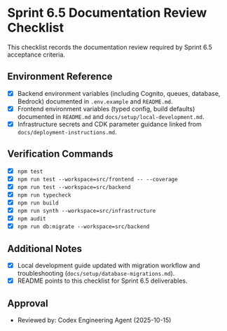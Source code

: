 # Sprint 6.5 Documentation Review Checklist

This checklist records the documentation review required by Sprint 6.5 acceptance criteria.

## Environment Reference
- [x] Backend environment variables (including Cognito, queues, database, Bedrock) documented in `.env.example` and `README.md`.
- [x] Frontend environment variables (typed config, build defaults) documented in `README.md` and `docs/setup/local-development.md`.
- [x] Infrastructure secrets and CDK parameter guidance linked from `docs/deployment-instructions.md`.

## Verification Commands
- [x] `npm test`
- [x] `npm run test --workspace=src/frontend -- --coverage`
- [x] `npm run test --workspace=src/backend`
- [x] `npm run typecheck`
- [x] `npm run build`
- [x] `npm run synth --workspace=src/infrastructure`
- [x] `npm audit`
- [x] `npm run db:migrate --workspace=src/backend`

## Additional Notes
- [x] Local development guide updated with migration workflow and troubleshooting (`docs/setup/database-migrations.md`).
- [x] README points to this checklist for Sprint 6.5 deliverables.

## Approval
- Reviewed by: Codex Engineering Agent (2025-10-15)
